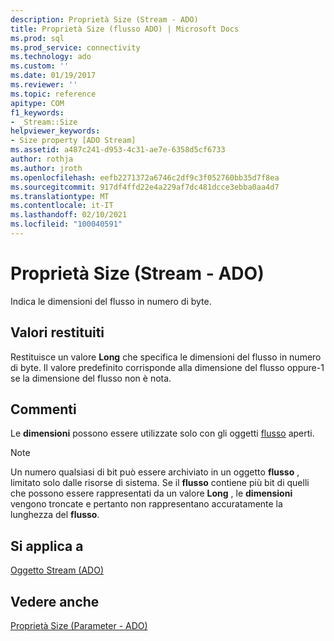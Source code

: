 ```yaml
---
description: Proprietà Size (Stream - ADO)
title: Proprietà Size (flusso ADO) | Microsoft Docs
ms.prod: sql
ms.prod_service: connectivity
ms.technology: ado
ms.custom: ''
ms.date: 01/19/2017
ms.reviewer: ''
ms.topic: reference
apitype: COM
f1_keywords:
- _Stream::Size
helpviewer_keywords:
- Size property [ADO Stream]
ms.assetid: a487c241-d953-4c31-ae7e-6358d5cf6733
author: rothja
ms.author: jroth
ms.openlocfilehash: eefb2271372a6746c2df9c3f052760bb35d7f8ea
ms.sourcegitcommit: 917df4ffd22e4a229af7dc481dcce3ebba0aa4d7
ms.translationtype: MT
ms.contentlocale: it-IT
ms.lasthandoff: 02/10/2021
ms.locfileid: "100040591"
---
```

# <a name="size-property-ado-stream"></a>Proprietà Size (Stream - ADO)
Indica le dimensioni del flusso in numero di byte.  
  
## <a name="return-values"></a>Valori restituiti  
 Restituisce un valore **Long** che specifica le dimensioni del flusso in numero di byte. Il valore predefinito corrisponde alla dimensione del flusso oppure-1 se la dimensione del flusso non è nota.  
  
## <a name="remarks"></a>Commenti  
 Le **dimensioni** possono essere utilizzate solo con gli oggetti [flusso](./stream-object-ado.md) aperti.  
  
> [!NOTE]
>  Un numero qualsiasi di bit può essere archiviato in un oggetto **flusso** , limitato solo dalle risorse di sistema. Se il **flusso** contiene più bit di quelli che possono essere rappresentati da un valore **Long** , le **dimensioni** vengono troncate e pertanto non rappresentano accuratamente la lunghezza del **flusso**.  
  
## <a name="applies-to"></a>Si applica a  
 [Oggetto Stream (ADO)](./stream-object-ado.md)  
  
## <a name="see-also"></a>Vedere anche  
 [Proprietà Size (Parameter - ADO)](./size-property-ado-parameter.md)